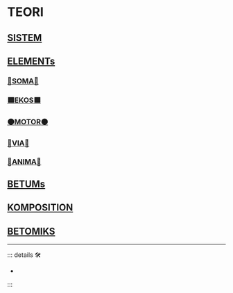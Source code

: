 # TEORI

>

## [SISTEM](/PlantaBeta/Teori/Sistem/SistemOverview)

## [ELEMENTs](/PlantaBeta/Teori/Elements/ElementsOverview)

### [🔷<soma>SOMA</soma>🔷](/PlantaBeta/Teori/Elements/Soma/SomaOverview)

### [🟩<ekos>EKOS</ekos>🟩](/PlantaBeta/Teori/Elements/Ekos/EkosOverview)

### [🟠<motor>MOTOR</motor>🟠](/PlantaBeta/Teori/Elements/Motor/MotorOverview)

### [🔻<via>VIA</via>🔻](/PlantaBeta/Teori/Elements/Via/ViaOverview)

### [💜<anima>ANIMA</anima>💜](/PlantaBeta/Teori/Elements/Anima/AnimaOverview)

## [BETUMs](/PlantaBeta/Teori/Betums/BetumsOverview)

## [KOMPOSITION](/PlantaBeta/Teori/Komposition/KompositionOverview)

## [BETOMIKS](/PlantaBeta/Teori/Betomiks/BetomiksOverview)

---

<!-- =================================================== -->
<!-- =================================================== -->
<!-- =================================================== -->
<!-- =================================================== -->
<!-- =================================================== -->
::: details 🛠

-

:::
